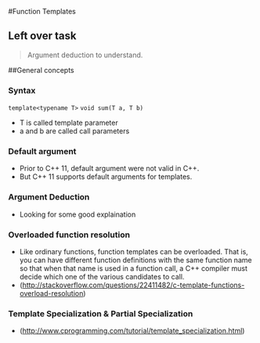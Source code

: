 #Function Templates

## Left over task
> Argument deduction to understand.

##General concepts

### Syntax
`template<typename T>`
`void sum(T a, T b)`
- T is called template parameter
- a and b are called call parameters

### Default argument
- Prior to C++ 11, default argument were not valid in C++.
- But C++ 11 supports default arguments for templates.

### Argument Deduction
- Looking for some good explaination

### Overloaded function resolution
- Like ordinary functions, function templates can be overloaded. That is, you can have different function definitions with
the same function name so that when that name is used in a function call, a C++ compiler must decide which one of
the various candidates to call.
- (http://stackoverflow.com/questions/22411482/c-template-functions-overload-resolution)

### Template Specialization & Partial Specialization
- (http://www.cprogramming.com/tutorial/template_specialization.html)



